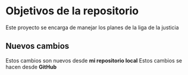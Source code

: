 # Objetivos de la repositorio

Este proyecto se encarga de manejar los planes de la liga de la justicia


## Nuevos cambios

Estos cambios son nuevos desde **mi repositorio local**
Estos cambios se hacen desde **GitHub**
